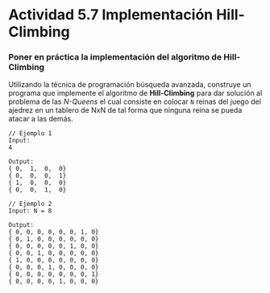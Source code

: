 # Actividad 5.7 Implementación Hill-Climbing

### Poner en práctica la implementación del algoritmo de Hill-Climbing

Utilizando la técnica de programación búsqueda avanzada, construye un programa que implemente el algoritmo de **Hill-Climbing** para dar solución al problema de las *N-Queens* el cual consiste en colocar `N` reinas del juego del ajedrez en un tablero de NxN de tal forma que ninguna reina se pueda atacar a las demás.

~~~
// Ejemplo 1
Input:
4

Output:
{ 0,  1,  0,  0}
{ 0,  0,  0,  1}
{ 1,  0,  0,  0}
{ 0,  0,  1,  0}

// Ejemplo 2
Input: N = 8

Output:
{ 0, 0, 0, 0, 0, 0, 1, 0}
{ 0, 1, 0, 0, 0, 0, 0, 0}
{ 0, 0, 0, 0, 0, 1, 0, 0}
{ 0, 0, 1, 0, 0, 0, 0, 0}
{ 1, 0, 0, 0, 0, 0, 0, 0}
{ 0, 0, 0, 1, 0, 0, 0, 0}
{ 0, 0, 0, 0, 0, 0, 0, 1}
{ 0, 0, 0, 0, 1, 0, 0, 0}
~~~
